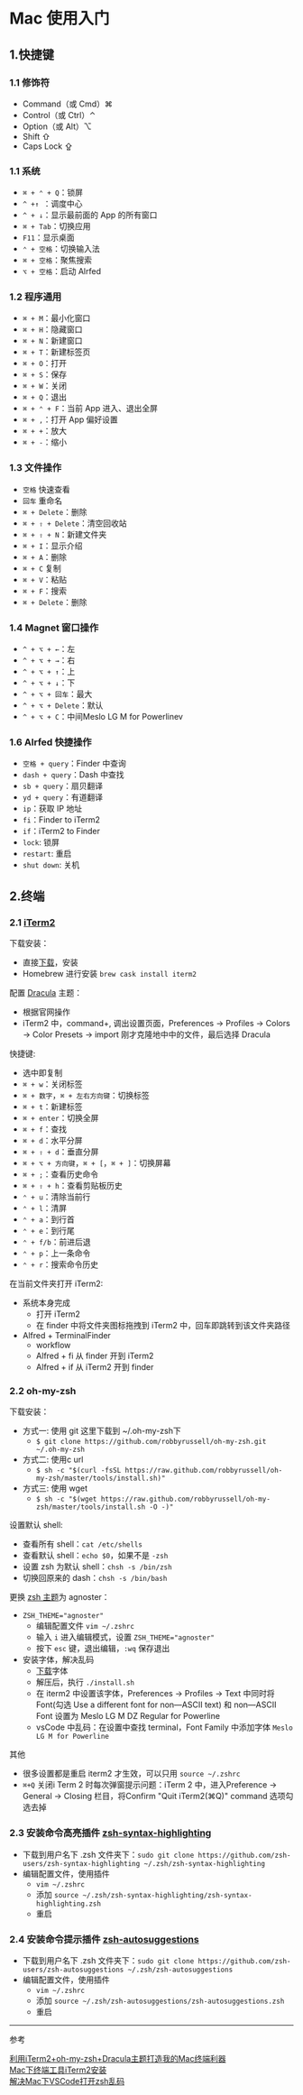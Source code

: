 # Mac 使用入门

## 1.快捷键

### 1.1 修饰符

- Command（或 Cmd）⌘
- Control（或 Ctrl）⌃
- Option（或 Alt）⌥
- Shift ⇧
- Caps Lock ⇪

### 1.1 系统

- `⌘ + ⌃ + Q`：锁屏
- `^ +↑ `：调度中心
- `^ + ↓`：显示最前面的 App 的所有窗口
- `⌘ + Tab`：切换应用
- `F11`：显示桌面
- `⌃ + 空格`：切换输入法
- `⌘ + 空格`：聚焦搜索
- `⌥ + 空格`：启动 Alrfed

### 1.2 程序通用

- `⌘ + M`：最小化窗口
- `⌘ + H`：隐藏窗口
- `⌘ + N`：新建窗口
- `⌘ + T`：新建标签页
- `⌘ + O`：打开
- `⌘ + S`：保存
- `⌘ + W`：关闭
- `⌘ + Q`：退出
- `⌘ + ⌃ + F`：当前 App 进入、退出全屏
- `⌘ + ,`：打开 App 偏好设置
- `⌘ + +`：放大
- `⌘ + -`：缩小

### 1.3 文件操作

- `空格` 快速查看
- `回车` 重命名
- `⌘ + Delete`：删除 
- `⌘ + ⇧ + Delete`：清空回收站 
- `⌘ + ⇧ + N`：新建文件夹 
- `⌘ + I`：显示介绍 
- `⌘ + A`：删除 
- `⌘ + C` 复制 
- `⌘ + V`：粘贴 
- `⌘ + F`：搜索 
- `⌘ + Delete`：删除

### 1.4 Magnet 窗口操作

- `^ + ⌥ + ←`：左
- `^ + ⌥ + →`：右
- `^ + ⌥ + ↑`：上
- `^ + ⌥ + ↓`：下
- `^ + ⌥ + 回车`：最大
- `^ + ⌥ + Delete`：默认
- `^ + ⌥ + C`：中间Meslo LG M for Powerlinev

### 1.6 Alrfed 快捷操作

- `空格 + query`：Finder 中查询
- `dash + query`：Dash 中查找
- `sb + query`：扇贝翻译
- `yd + query`：有道翻译
- `ip`：获取 IP 地址
- `fi`：Finder to iTerm2
- `if`：iTerm2 to Finder
- `lock`: 锁屏
- `restart`: 重启
- `shut down`: 关机

## 2.终端

### 2.1 [iTerm2](https://www.iterm2.com)

下载安装：

- 直接[下载](https://www.iterm2.com/downloads.html)，安装
- Homebrew 进行安装 `brew cask install iterm2`

配置 [Dracula](https://draculatheme.com/iterm/) 主题：

- 根据官网操作
- iTerm2 中，command+, 调出设置页面，Preferences -> Profiles -> Colors -> Color Presets -> import 刚才克隆地中中的文件，最后选择 Dracula

快捷键:

- 选中即复制
- `⌘ + w`：关闭标签
- `⌘ + 数字`，`⌘ + 左右方向键`：切换标签
- `⌘ + t`：新建标签
- `⌘ + enter`：切换全屏
- `⌘ + f`：查找
- `⌘ + d`：水平分屏
- `⌘ + ⇧ + d`：垂直分屏
- `⌘ + ⌥ + 方向键`，`⌘ + [`，`⌘ + ]`：切换屏幕
- `⌘ + ;`：查看历史命令
- `⌘ + ⇧ + h`：查看剪贴板历史
- `⌃ + u`：清除当前行
- `⌃ + l`：清屏
- `⌃ + a`：到行首
- `⌃ + e`：到行尾
- `⌃ + f/b`：前进后退
- `⌃ + p`：上一条命令
- `⌃ + r`：搜索命令历史

在当前文件夹打开 iTerm2:

- 系统本身完成
    + 打开 iTerm2
    + 在 finder 中将文件夹图标拖拽到 iTerm2 中，回车即跳转到该文件夹路径
- Alfred + TerminalFinder 
    + workflow
    + Alfred + fi 从 finder 开到 iTerm2
    + Alfred + if 从 iTerm2 开到 finder

### 2.2 oh-my-zsh

下载安装：

- 方式一: 使用 git 这里下载到 ~/.oh-my-zsh下
    + `$ git clone https://github.com/robbyrussell/oh-my-zsh.git ~/.oh-my-zsh`
- 方式二: 使用c url
    + `$ sh -c "$(curl -fsSL https://raw.github.com/robbyrussell/oh-my-zsh/master/tools/install.sh)"`
- 方式三: 使用 wget
    + `$ sh -c "$(wget https://raw.github.com/robbyrussell/oh-my-zsh/master/tools/install.sh -O -)"`

设置默认 shell:

- 查看所有 shell：`cat /etc/shells `
- 查看默认 shell：`echo $0`，如果不是 `-zsh`
- 设置 zsh 为默认 shell：`chsh -s /bin/zsh`
- 切换回原来的 dash：`chsh -s /bin/bash`

更换 [zsh 主题](https://github.com/ohmyzsh/ohmyzsh/wiki/themes)为 agnoster：

- `ZSH_THEME="agnoster"`
    + 编辑配置文件 `vim ~/.zshrc`
    + 输入 `i` 进入编辑模式，设置 `ZSH_THEME="agnoster"`
    + 按下 `esc` 键，退出编辑，`:wq` 保存退出
- 安装字体，解决乱码
    + [下载](https://github.com/powerline/fonts)字体
    + 解压后，执行 `./install.sh`
    + 在 iterm2 中设置该字体，Preferences -> Profiles -> Text 中同时将Font(勾选 Use a different font for non—ASCII text) 和 non—ASCII Font 设置为 Meslo LG M DZ Regular for Powerline
    + vsCode 中乱码：在设置中查找 terminal，Font Family 中添加字体 `Meslo LG M for Powerline`

其他

- 很多设置都是重启 iterm2 才生效，可以只用 `source ~/.zshrc`
- `⌘+Q` 关闭i Term 2 时每次弹窗提示问题：iTerm 2 中，进入Preference -> General -> Closing 栏目，将Confirm "Quit iTerm2(⌘Q)" command 选项勾选去掉

### 2.3 安装命令高亮插件 [zsh-syntax-highlighting](https://github.com/zsh-users/zsh-syntax-highlighting)

- 下载到用户名下 .zsh 文件夹下：`sudo git clone https://github.com/zsh-users/zsh-syntax-highlighting ~/.zsh/zsh-syntax-highlighting
`
- 编辑配置文件，使用插件
    + `vim ~/.zshrc`
    + 添加 `source ~/.zsh/zsh-syntax-highlighting/zsh-syntax-highlighting.zsh`
    + 重启

### 2.4 安装命令提示插件 [zsh-autosuggestions](https://github.com/zsh-users/zsh-autosuggestions)

- 下载到用户名下 .zsh 文件夹下：`sudo git clone https://github.com/zsh-users/zsh-autosuggestions ~/.zsh/zsh-autosuggestions`
- 编辑配置文件，使用插件
    + `vim ~/.zshrc`
    + 添加 `source ~/.zsh/zsh-autosuggestions/zsh-autosuggestions.zsh`
    + 重启

***

参考

[利用iTerm2+oh-my-zsh+Dracula主题打造我的Mac终端利器](https://blog.csdn.net/daiyuhe/article/details/88667875)  
[Mac下终端工具iTerm2安装](https://www.jianshu.com/p/ba08713c2b19)  
[解决Mac下VSCode打开zsh乱码](https://my.oschina.net/u/4192650/blog/3095142)